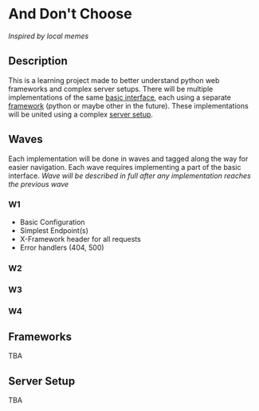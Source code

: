 # And Don't Choose
*Inspired by local memes*

## Description
This is a learning project made to better understand python web frameworks and complex server setups. There will be multiple implementations of the same [basic interface](#waves), each using a separate [framework](#frameworks) (python or maybe other in the future). These implementations will be united using a complex [server setup](#server-setup).

## Waves
Each implementation will be done in waves and tagged along the way for easier navigation. Each wave requires implementing a part of the basic interface. *Wave will be described in full after any implementation reaches the previous wave*

### W1
- Basic Configuration
- Simplest Endpoint(s)
- X-Framework header for all requests
- Error handlers (404, 500)

### W2

### W3

### W4

## Frameworks
TBA

## Server Setup
TBA
